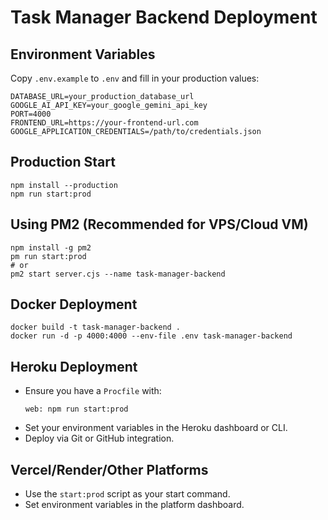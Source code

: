 # Task Manager Backend Deployment

## Environment Variables
Copy `.env.example` to `.env` and fill in your production values:
```
DATABASE_URL=your_production_database_url
GOOGLE_AI_API_KEY=your_google_gemini_api_key
PORT=4000
FRONTEND_URL=https://your-frontend-url.com
GOOGLE_APPLICATION_CREDENTIALS=/path/to/credentials.json
```

## Production Start
```
npm install --production
npm run start:prod
```

## Using PM2 (Recommended for VPS/Cloud VM)
```
npm install -g pm2
pm run start:prod
# or
pm2 start server.cjs --name task-manager-backend
```

## Docker Deployment
```
docker build -t task-manager-backend .
docker run -d -p 4000:4000 --env-file .env task-manager-backend
```

## Heroku Deployment
- Ensure you have a `Procfile` with:
  ```
  web: npm run start:prod
  ```
- Set your environment variables in the Heroku dashboard or CLI.
- Deploy via Git or GitHub integration.

## Vercel/Render/Other Platforms
- Use the `start:prod` script as your start command.
- Set environment variables in the platform dashboard. 